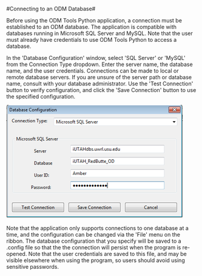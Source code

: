 #Connecting to an ODM Database#

Before using the ODM Tools Python application, a connection must be established to an ODM database. The application is compatible with databases running in Microsoft SQL Server and MySQL. Note that the user must already have credentials to use ODM Tools Python to access a database. 

In the 'Database Configuration' window, select 'SQL Server' or 'MySQL' from the Connection Type dropdown. Enter the server name, the database name, and the user credentials. Connections can be made to local or remote database servers. If you are unsure of the server path or database name, consult with your database administrator. Use the 'Test Connection' button to verify configuration, and click the 'Save Connection' button to use the specified configuration.

![DatabaseConnection](images/DatabaseConnection.png)

Note that the application only supports connections to one database at a time, and the configuration can be changed via the 'File' menu on the ribbon. The database configuration that you specify will be saved to a .config file so that the the connection will persist when the program is re-opened. Note that the user credentials are saved to this file, and may be visible elsewhere when using the program, so users should avoid using sensitive passwords.